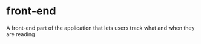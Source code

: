 # front-end
A front-end part of the application that lets users track what and when they are reading
